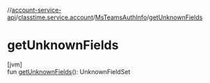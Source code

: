 //[account-service-api](../../../index.md)/[classtime.service.account](../index.md)/[MsTeamsAuthInfo](index.md)/[getUnknownFields](get-unknown-fields.md)

# getUnknownFields

[jvm]\
fun [getUnknownFields](get-unknown-fields.md)(): UnknownFieldSet
